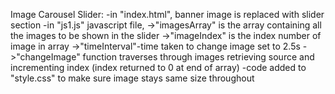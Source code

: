 Image Carousel Slider:
-in "index.html", banner image is replaced with slider section
-in "js1.js" javascript file,
    ->"imagesArray" is the array containing all the images to be shown in the slider
    ->"imageIndex" is the index number of image in array
    ->"timeInterval"-time taken to change image set to 2.5s
    ->"changeImage" function traverses through images retrieving source and incrementing index (index returned to 0 at end of array)
-code added to "style.css" to make sure image stays same size throughout